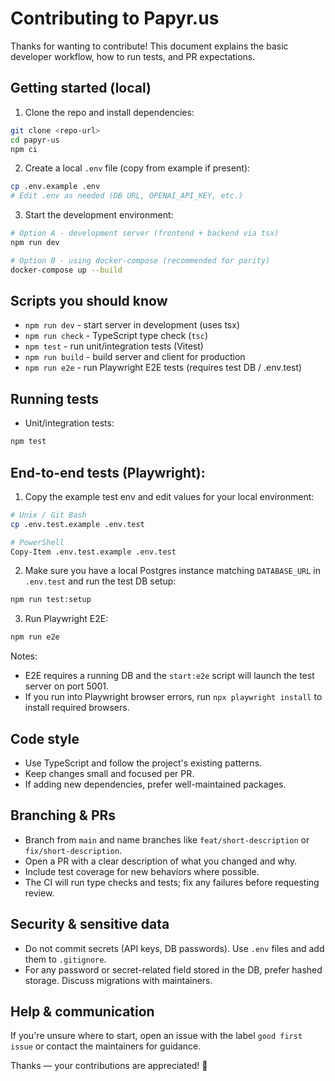 # Contributing to Papyr.us

Thanks for wanting to contribute! This document explains the basic developer workflow, how to run tests, and PR expectations.

## Getting started (local)

1. Clone the repo and install dependencies:

```bash
git clone <repo-url>
cd papyr-us
npm ci
```

2. Create a local `.env` file (copy from example if present):

```bash
cp .env.example .env
# Edit .env as needed (DB URL, OPENAI_API_KEY, etc.)
```

3. Start the development environment:

```bash
# Option A - development server (frontend + backend via tsx)
npm run dev

# Option B - using docker-compose (recommended for parity)
docker-compose up --build
```

## Scripts you should know

- `npm run dev` - start server in development (uses tsx)
- `npm run check` - TypeScript type check (`tsc`)
- `npm test` - run unit/integration tests (Vitest)
- `npm run build` - build server and client for production
- `npm run e2e` - run Playwright E2E tests (requires test DB / .env.test)

## Running tests

- Unit/integration tests:

```bash
npm test
```

## End-to-end tests (Playwright):

1. Copy the example test env and edit values for your local environment:

```bash
# Unix / Git Bash
cp .env.test.example .env.test

# PowerShell
Copy-Item .env.test.example .env.test
```

2. Make sure you have a local Postgres instance matching `DATABASE_URL` in `.env.test` and run the test DB setup:

```bash
npm run test:setup
```

3. Run Playwright E2E:

```bash
npm run e2e
```

Notes:

- E2E requires a running DB and the `start:e2e` script will launch the test server on port 5001.
- If you run into Playwright browser errors, run `npx playwright install` to install required browsers.

## Code style

- Use TypeScript and follow the project's existing patterns.
- Keep changes small and focused per PR.
- If adding new dependencies, prefer well-maintained packages.

## Branching & PRs

- Branch from `main` and name branches like `feat/short-description` or `fix/short-description`.
- Open a PR with a clear description of what you changed and why.
- Include test coverage for new behaviors where possible.
- The CI will run type checks and tests; fix any failures before requesting review.

## Security & sensitive data

- Do not commit secrets (API keys, DB passwords). Use `.env` files and add them to `.gitignore`.
- For any password or secret-related field stored in the DB, prefer hashed storage. Discuss migrations with maintainers.

## Help & communication

If you're unsure where to start, open an issue with the label `good first issue` or contact the maintainers for guidance.

Thanks — your contributions are appreciated! 🎉
